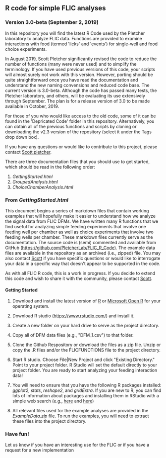 ## R code for simple FLIC analyses

### Version 3.0-beta (September 2, 2019)

In this repository you will find the latest R Code used by the Pletcher laboratory to analyze FLIC data. Functions are provided to examine interactions with food (termed 'licks' and 'events') for single-well and food choice experiments. 

In August 2019, Scott Pletcher significantly revised the code to reduce the number of functions (many were never used) and to simplify the terminology. If you have used previous versions of this code, your scripts will almost surely not work with this version.  However, porting should be quite straightforward once you have read the documentation and understand the new naming convensions and reduced code base. The current version is 3.0-beta.  Although the code has passed many tests, the Pletcher laboratory, and others, will be evaluating its use extensively through September.  The plan is for a release version of 3.0 to be made available in October, 2019.  

For those of you who would like access to the old code, some of it can be found in the 'Depricated Code' folder in this repository. Alternatively, you can obtain all of the previous functions and scripts by cloning or downloading the v2.3 version of the repository (select it under the Tags drop down box).

If you have any questions or would like to contribute to this project, please contact [Scott pletcher](mailto:spletch@umich.edu).

There are three documentation files that you should use to get started, which should be read in the following order:

1. *GettingStarted.html*
2. *GroupedAnalysis.html*
3. *ChoiceChamberAnalysis.html*

### From *GettingStarted.html*

This document begins a series of markdown files that contain working examples that will hopefully make it easier to understand how we analyze the signal data from FLIC DFMs. We have written many R functions that we find useful for analyzing simple feeding experiments that involve one feeding well per chamber as well as choice experiments that involve two feeding wells per chamber.  These markdown files currently serve as the documentation.  The source code is (semi) commented and available from GitHub (https://github.com/PletcherLab/FLIC_R_Code). The example data files are available in the repository as an archived (i.e., zipped) file. You may also contact [Scott](mailto:spletch@umich.edu) if you have specific questions or would like to interrogate your data in a specific way that doesn't appear to be supported in the code. 

As with all FLIC R code, this is a work in progress. If you decide to extend this code and wish to share it with the community, please contact [Scott](mailto:spletch@umich.edu).

#### Getting Started
1. Download and install the latest version of [R](https://cran.r-project.org/) or [Microsoft Open R](https://mran.microsoft.com/open) for your operating system.

2. Download R studio (https://www.rstudio.com/) and install it. 

3. Create a new folder on your hard drive to serve as the project directory.  

4. Copy all of  DFM data files (e.g., "DFM_1.csv") to that folder.  

5. Clone the Github Respository or download the files as a zip file. Unzip or copy the .R files and/or the FLICFUNCTIONS file to the project directory. 

6. Start R studio. Choose File|New Project and click "Existing Directory."  Point to your project folder. R Studio will set the default directly to your project folder.  You are ready to start analyzing your feeding interaction data!

7. You will need to ensure that you have the following R packages installed: *ggplot2*, *stats*, *reshape2*, and *gridExtra*. If you are new to R, you can find lots of information about packages and installing them in RStudio with a simple web search (e.g., [here](https://www.datacamp.com/community/tutorials/r-packages-guide) and [here](http://web.cs.ucla.edu/~gulzar/rstudio/))

8. All relevant files used for the example analyses are provided in the *ExampleData.zip* file. To run the examples, you will need to extract these files into the project directory.


### Have fun!

Let us know if you have an interesting use for the FLIC or if you have a request for a new implementation


